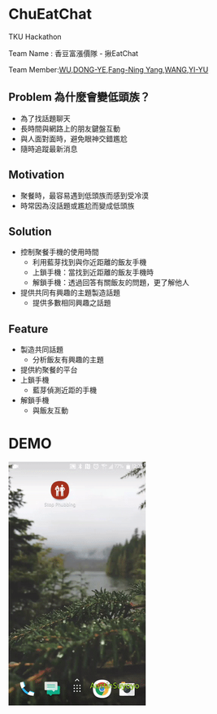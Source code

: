 # ChuEatChat
TKU Hackathon

Team Name  : 香豆富漲價隊 - 揪EatChat 

Team Member:[WU,DONG-YE](https://github.com/waxzdert),[Fang-Ning Yang](https://github.com/candy46410330),[WANG,YI-YU]()

## Problem 為什麼會變低頭族？
- 為了找話題聊天
- 長時間與網路上的朋友鍵盤互動
- 與人面對面時，避免眼神交錯尷尬
- 隨時追蹤最新消息

## Motivation
- 聚餐時，最容易遇到低頭族而感到受冷漠
- 時常因為沒話題或尷尬而變成低頭族

## Solution
- 控制聚餐手機的使用時間
  - 利用藍芽找到與你近距離的飯友手機
  - 上鎖手機：當找到近距離的飯友手機時
  - 解鎖手機：透過回答有關飯友的問題，更了解他人
- 提供共同有興趣的主題製造話題
  - 提供多數相同興趣之話題

## Feature
- 製造共同話題
  - 分析飯友有興趣的主題
- 提供約聚餐的平台
- 上鎖手機
  - 藍芽偵測近距的手機
- 解鎖手機
  - 與飯友互動





# DEMO
![demo](https://github.com/Austinsuyoyo/ChuEatChat/raw/master/demo/demo.gif)

